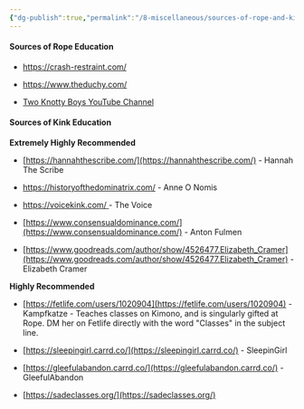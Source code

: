 ```yaml
---
{"dg-publish":true,"permalink":"/8-miscellaneous/sources-of-rope-and-kink-education/"}
---
```



#### Sources of Rope Education

- https://crash-restraint.com/

- https://www.theduchy.com/

- [Two Knotty Boys YouTube Channel](https://www.youtube.com/user/TyingItAllTogether)

#### Sources of Kink Education

**Extremely Highly Recommended**

- [https://hannahthescribe.com/](https://hannahthescribe.com/) - Hannah The Scribe

- https://historyofthedominatrix.com/ - Anne O Nomis

- [https://voicekink.com/ ](https://voicekink.com/ )- The Voice

- [https://www.consensualdominance.com/](https://www.consensualdominance.com/) - Anton Fulmen

- [https://www.goodreads.com/author/show/4526477.Elizabeth_Cramer](https://www.goodreads.com/author/show/4526477.Elizabeth_Cramer) - Elizabeth Cramer

**Highly Recommended**

- [https://fetlife.com/users/1020904](https://fetlife.com/users/1020904) - Kampfkatze - Teaches classes on Kimono, and is singularly gifted at Rope. DM her on Fetlife directly with the word "Classes" in the subject line.

- [https://sleepingirl.carrd.co/](https://sleepingirl.carrd.co/) - SleepinGirl

- [https://gleefulabandon.carrd.co/](https://gleefulabandon.carrd.co/) - GleefulAbandon

- [https://sadeclasses.org/](https://sadeclasses.org/)
